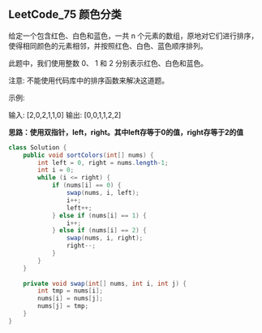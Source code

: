 ## LeetCode_75 颜色分类

给定一个包含红色、白色和蓝色，一共 n 个元素的数组，原地对它们进行排序，使得相同颜色的元素相邻，并按照红色、白色、蓝色顺序排列。

此题中，我们使用整数 0、 1 和 2 分别表示红色、白色和蓝色。

注意:
不能使用代码库中的排序函数来解决这道题。

示例:

输入: [2,0,2,1,1,0]
输出: [0,0,1,1,2,2]

**思路：使用双指针，left，right。其中left存等于0的值，right存等于2的值**

```java
class Solution {
    public void sortColors(int[] nums) {
        int left = 0, right = nums.length-1;
        int i = 0;
        while (i <= right) {
            if (nums[i] == 0) {
                swap(nums, i, left);
                i++;
                left++;
            } else if (nums[i] == 1) {
                i++;
            } else if (nums[i] == 2) {
                swap(nums, i, right);
                right--;
            }
        }
    }
    
    private void swap(int[] nums, int i, int j) {
        int tmp = nums[i];
        nums[i] = nums[j];
        nums[j] = tmp;
    }
}
```

